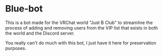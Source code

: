 # Blue-bot
This is a bot made for the VRChat world "Just B Club" to streamline the process of adding and removing users from the VIP list that exists in both the world and the Discord server.

You really can't do much with this bot, I just have it here for preservation purposes.
